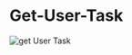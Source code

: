 # Get-User-Task
![get User Task](https://user-images.githubusercontent.com/99734957/192138482-b31e12ec-a90d-45b0-82a1-34fff4039f50.png)
